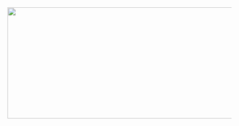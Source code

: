 
<div href="https://github.com/RicardoLangaro">
  <img  align="right" width="600" height="250"  src="https://github-readme-stats.vercel.app/api/top-langs/?username=RicardoLangaro&theme=light&hide_langs_below=1" />
</div>

